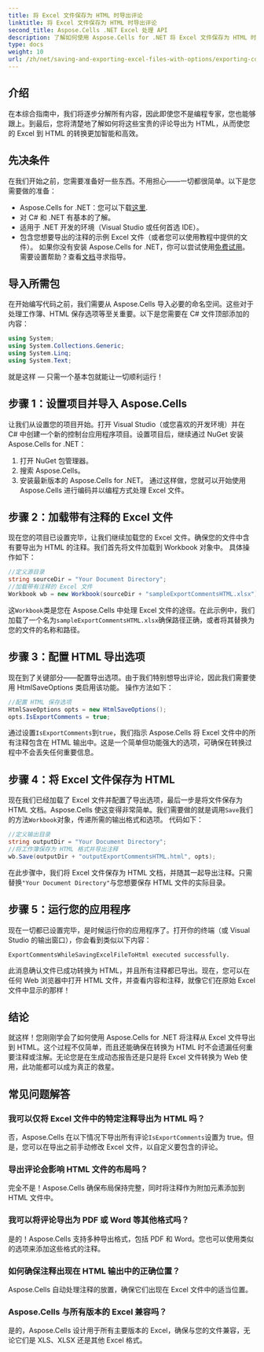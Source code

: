 ```yaml
---
title: 将 Excel 文件保存为 HTML 时导出评论
linktitle: 将 Excel 文件保存为 HTML 时导出评论
second_title: Aspose.Cells .NET Excel 处理 API
description: 了解如何使用 Aspose.Cells for .NET 将 Excel 文件保存为 HTML 时轻松导出注释。按照此分步指南保存注释。
type: docs
weight: 10
url: /zh/net/saving-and-exporting-excel-files-with-options/exporting-comments/
---
```

## 介绍
在本综合指南中，我们将逐步分解所有内容，因此即使您不是编程专家，您也能够跟上。到最后，您将清楚地了解如何将这些宝贵的评论导出为 HTML，从而使您的 Excel 到 HTML 的转换更加智能和高效。
## 先决条件
在我们开始之前，您需要准备好一些东西。不用担心——一切都很简单。以下是您需要做的准备：
-  Aspose.Cells for .NET：您可以下载[这里](https://releases.aspose.com/cells/net/).
- 对 C# 和 .NET 有基本的了解。
- 适用于 .NET 开发的环境（Visual Studio 或任何首选 IDE）。
- 包含您想要导出的注释的示例 Excel 文件（或者您可以使用教程中提供的文件）。
如果你没有安装 Aspose.Cells for .NET，你可以尝试使用[免费试用](https://releases.aspose.com/)。需要设置帮助？查看[文档](https://reference.aspose.com/cells/net/)寻求指导。
## 导入所需包
在开始编写代码之前，我们需要从 Aspose.Cells 导入必要的命名空间。这些对于处理工作簿、HTML 保存选项等至关重要。以下是您需要在 C# 文件顶部添加的内容：
```csharp
using System;
using System.Collections.Generic;
using System.Linq;
using System.Text;
```
就是这样 — 只需一个基本包就能让一切顺利运行！
## 步骤 1：设置项目并导入 Aspose.Cells
让我们从设置您的项目开始。打开 Visual Studio（或您喜欢的开发环境）并在 C# 中创建一个新的控制台应用程序项目。设置项目后，继续通过 NuGet 安装 Aspose.Cells for .NET：
1. 打开 NuGet 包管理器。
2. 搜索 Aspose.Cells。
3. 安装最新版本的 Aspose.Cells for .NET。
通过这样做，您就可以开始使用 Aspose.Cells 进行编码并以编程方式处理 Excel 文件。
## 步骤 2：加载带有注释的 Excel 文件
现在您的项目已设置完毕，让我们继续加载您的 Excel 文件。确保您的文件中含有要导出为 HTML 的注释。我们首先将文件加载到 Workbook 对象中。
具体操作如下：
```csharp
//定义源目录
string sourceDir = "Your Document Directory";
//加载带有注释的 Excel 文件
Workbook wb = new Workbook(sourceDir + "sampleExportCommentsHTML.xlsx");
```
这`Workbook`类是您在 Aspose.Cells 中处理 Excel 文件的途径。在此示例中，我们加载了一个名为`sampleExportCommentsHTML.xlsx`确保路径正确，或者将其替换为您的文件的名称和路径。
## 步骤 3：配置 HTML 导出选项
现在到了关键部分——配置导出选项。由于我们特别想导出评论，因此我们需要使用 HtmlSaveOptions 类启用该功能。
操作方法如下：
```csharp
//配置 HTML 保存选项
HtmlSaveOptions opts = new HtmlSaveOptions();
opts.IsExportComments = true;
```
通过设置`IsExportComments`到`true`，我们指示 Aspose.Cells 将 Excel 文件中的所有注释包含在 HTML 输出中。这是一个简单但功能强大的选项，可确保在转换过程中不会丢失任何重要信息。
## 步骤 4：将 Excel 文件保存为 HTML
现在我们已经加载了 Excel 文件并配置了导出选项，最后一步是将文件保存为 HTML 文档。Aspose.Cells 使这变得非常简单。我们需要做的就是调用`Save`我们的方法`Workbook`对象，传递所需的输出格式和选项。
代码如下：
```csharp
//定义输出目录
string outputDir = "Your Document Directory";
//将工作簿保存为 HTML 格式并导出注释
wb.Save(outputDir + "outputExportCommentsHTML.html", opts);
```
在此步骤中，我们将 Excel 文件保存为 HTML 文档，并随其一起导出注释。只需替换`"Your Document Directory"`与您想要保存 HTML 文件的实际目录。
## 步骤 5：运行您的应用程序
现在一切都已设置完毕，是时候运行你的应用程序了。打开你的终端（或 Visual Studio 的输出窗口），你会看到类似以下内容：
```plaintext
ExportCommentsWhileSavingExcelFileToHtml executed successfully.
```
此消息确认文件已成功转换为 HTML，并且所有注释都已导出。现在，您可以在任何 Web 浏览器中打开 HTML 文件，并查看内容和注释，就像它们在原始 Excel 文件中显示的那样！
## 结论
就这样！您刚刚学会了如何使用 Aspose.Cells for .NET 将注释从 Excel 文件导出到 HTML。这个过程不仅简单，而且还能确保在转换为 HTML 时不会遗漏任何重要注释或注解。无论您是在生成动态报告还是只是将 Excel 文件转换为 Web 使用，此功能都可以成为真正的救星。
## 常见问题解答
### 我可以仅将 Excel 文件中的特定注释导出为 HTML 吗？  
否，Aspose.Cells 在以下情况下导出所有评论`IsExportComments`设置为 true。但是，您可以在导出之前手动修改 Excel 文件，以自定义要包含的评论。
### 导出评论会影响 HTML 文件的布局吗？  
完全不是！Aspose.Cells 确保布局保持完整，同时将注释作为附加元素添加到 HTML 文件中。
### 我可以将评论导出为 PDF 或 Word 等其他格式吗？  
是的！Aspose.Cells 支持多种导出格式，包括 PDF 和 Word。您也可以使用类似的选项来添加这些格式的注释。
### 如何确保注释出现在 HTML 输出中的正确位置？  
Aspose.Cells 自动处理注释的放置，确保它们出现在 Excel 文件中的适当位置。
### Aspose.Cells 与所有版本的 Excel 兼容吗？  
是的，Aspose.Cells 设计用于所有主要版本的 Excel，确保与您的文件兼容，无论它们是 XLS、XLSX 还是其他 Excel 格式。